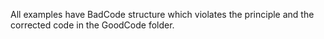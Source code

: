 All examples have BadCode structure which violates the principle and the 
corrected code in the GoodCode folder.